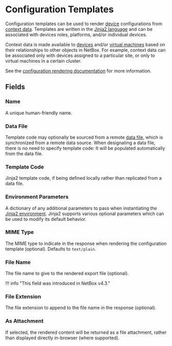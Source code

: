 # Configuration Templates

Configuration templates can be used to render [device](../dcim/device.md) configurations from [context data](../../features/context-data.md). Templates are written in the [Jinja2 language](https://jinja.palletsprojects.com/) and can be associated with devices roles, platforms, and/or individual devices.

Context data is made available to [devices](../dcim/device.md) and/or [virtual machines](../virtualization/virtualmachine.md) based on their relationships to other objects in NetBox. For example, context data can be associated only with devices assigned to a particular site, or only to virtual machines in a certain cluster.

See the [configuration rendering documentation](../../features/configuration-rendering.md) for more information.

## Fields

### Name

A unique human-friendly name.

### Data File

Template code may optionally be sourced from a remote [data file](../core/datafile.md), which is synchronized from a remote data source. When designating a data file, there is no need to specify template code: It will be populated automatically from the data file.

### Template Code

Jinja2 template code, if being defined locally rather than replicated from a data file.

### Environment Parameters

A dictionary of any additional parameters to pass when instantiating the [Jinja2 environment](https://jinja.palletsprojects.com/en/3.1.x/api/#jinja2.Environment). Jinja2 supports various optional parameters which can be used to modify its default behavior.

### MIME Type

The MIME type to indicate in the response when rendering the configuration template (optional). Defaults to `text/plain`.

### File Name

The file name to give to the rendered export file (optional).

!!! info "This field was introduced in NetBox v4.3."

### File Extension

The file extension to append to the file name in the response (optional).

### As Attachment

If selected, the rendered content will be returned as a file attachment, rather than displayed directly in-browser (where supported).